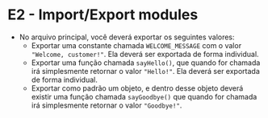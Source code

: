 # E2 - Import/Export modules

* No arquivo principal, você deverá exportar os seguintes valores:
    * Exportar uma constante chamada `WELCOME_MESSAGE` com o valor `"Welcome, customer!"`. Ela deverá ser exportada de forma individual.
    * Exportar uma função chamada `sayHello()`, que quando for chamada irá simplesmente retornar o valor `"Hello!"`. Ela deverá ser exportada de forma individual.
    * Exportar como padrão um objeto, e dentro desse objeto deverá existir uma função chamada `sayGoodbye()` que quando for chamada irá simplesmente retornar o valor `"Goodbye!"`.
